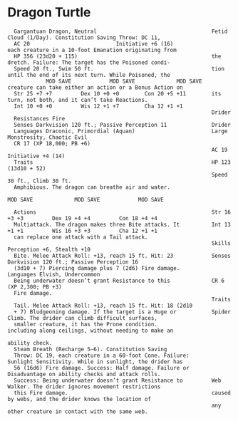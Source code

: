 # Dragon Turtle

      Gargantuan Dragon, Neutral                                    Fetid Cloud (1/Day). Constitution Saving Throw: DC 11,
      AC 20                           Initiative +6 (16)                  each creature in a 10-foot Emanation originating from
      HP 356 (23d20 + 115)                                          the dretch. Failure: The target has the Poisoned condi-
      Speed 20 ft., Swim 50 ft.                                     tion until the end of its next turn. While Poisoned, the
                MOD SAVE            MOD SAVE             MOD SAVE   creature can take either an action or a Bonus Action on
      Str 25 +7 +7         Dex 10 +0 +0        Con 20 +5 +11        its turn, not both, and it can’t take Reactions.
      Int 10 +0 +0         Wis 12 +1 +7        Cha 12 +1 +1
                                                                    Drider
      Resistances Fire
      Senses Darkvision 120 ft.; Passive Perception 11              Drider
      Languages Draconic, Primordial (Aquan)                        Large Monstrosity, Chaotic Evil
      CR 17 (XP 18,000; PB +6)
                                                                    AC 19                            Initiative +4 (14)
      Traits                                                        HP 123 (13d10 + 52)
                                                                    Speed 30 ft., Climb 30 ft.
      Amphibious. The dragon can breathe air and water.
                                                                              MOD SAVE             MOD SAVE            MOD SAVE

      Actions                                                       Str 16 +3 +3         Dex 19 +4 +4         Con 18 +4 +4
      Multiattack. The dragon makes three Bite attacks. It          Int 13 +1 +1         Wis 16 +3 +3         Cha 12 +1 +1
      can replace one attack with a Tail attack.
                                                                    Skills Perception +6, Stealth +10
      Bite. Melee Attack Roll: +13, reach 15 ft. Hit: 23            Senses Darkvision 120 ft.; Passive Perception 16
      (3d10 + 7) Piercing damage plus 7 (2d6) Fire damage.          Languages Elvish, Undercommon
      Being underwater doesn’t grant Resistance to this             CR 6 (XP 2,300; PB +3)
      Fire damage.
                                                                    Traits
      Tail. Melee Attack Roll: +13, reach 15 ft. Hit: 18 (2d10
      + 7) Bludgeoning damage. If the target is a Huge or           Spider Climb. The drider can climb difficult surfaces,
      smaller creature, it has the Prone condition.                 including along ceilings, without needing to make an
                                                                    ability check.
      Steam Breath (Recharge 5–6). Constitution Saving
      Throw: DC 19, each creature in a 60-foot Cone. Failure:       Sunlight Sensitivity. While in sunlight, the drider has
      56 (16d6) Fire damage. Success: Half damage. Failure or       Disadvantage on ability checks and attack rolls.
      Success: Being underwater doesn’t grant Resistance to         Web Walker. The drider ignores movement restrictions
      this Fire damage.                                             caused by webs, and the drider knows the location of
                                                                    any other creature in contact with the same web.

